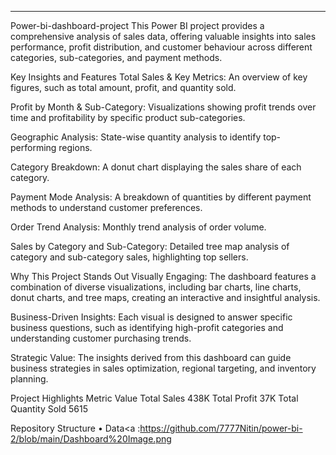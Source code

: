 <hr>Power-bi-dashboard-project
This Power BI project provides a comprehensive analysis of sales data, offering valuable insights into sales performance, profit distribution, and customer behaviour across different categories, sub-categories, and payment methods.

Key Insights and Features
Total Sales & Key Metrics:
An overview of key figures, such as total amount, profit, and quantity sold.

Profit by Month & Sub-Category:
Visualizations showing profit trends over time and profitability by specific product sub-categories.

Geographic Analysis:
State-wise quantity analysis to identify top-performing regions.

Category Breakdown:
A donut chart displaying the sales share of each category.

Payment Mode Analysis:
A breakdown of quantities by different payment methods to understand customer preferences.

Order Trend Analysis:
Monthly trend analysis of order volume.

Sales by Category and Sub-Category:
Detailed tree map analysis of category and sub-category sales, highlighting top sellers.

Why This Project Stands Out
Visually Engaging:
The dashboard features a combination of diverse visualizations, including bar charts, line charts, donut charts, and tree maps, creating an interactive and insightful analysis.

Business-Driven Insights:
Each visual is designed to answer specific business questions, such as identifying high-profit categories and understanding customer purchasing trends.

Strategic Value:
The insights derived from this dashboard can guide business strategies in sales optimization, regional targeting, and inventory planning.

Project Highlights
Metric Value
Total Sales 438K
Total Profit 37K
Total Quantity Sold 5615

Repository Structure
• Data<a :https://github.com/7777Nitin/power-bi-2/blob/main/Dashboard%20Image.png
